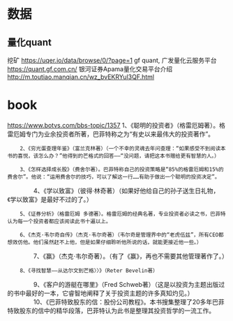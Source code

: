 # 数据
## 量化quant
挖矿
https://uqer.io/data/browse/0/?page=1
gf quant, 广发量化云服务平台
https://quant.gf.com.cn/
银河证券Apama量化交易平台介绍
http://m.toutiao.manqian.cn/wz_bvEKRYul3QF.html

# book
https://www.botvs.com/bbs-topic/1357
  1、《聪明的投资者》（格雷厄姆著）。格雷厄姆专门为业余投资者所著，巴菲特称之为“有史以来最伟大的投资著作”。

        2、《穷光蛋查理年鉴》（富兰克林著）（一个不幸的灵魂去年问查理：“如果感受不到阅读本书的喜悦，该怎么办？”他得到的芒格式的回答——“没问题，请把这本书赠给更有智慧的人。）

        3、《怎样选择成长股》（费舍尔著）。巴菲特称自己的投资策略是“85%的格雷厄姆和15%的费舍尔”。他说：“运用费舍尔的技巧，可以了解这一行……有助于做出一个聪明的投资决定”。
　　　　
        4、《学以致富》（彼得·林奇著）（如果好他给自己的孙子送生日礼物，《学以致富》是最好不过的了。）

        5、《证券分析》（格雷厄姆 多德著）。格雷厄姆的经典名著，专业投资者必读之书，巴菲特认为每一个投资者都应该阅读此书十遍以上。

        6、《杰克·韦尔奇自传》（杰克·韦尔奇著）（韦尔奇是管理界中的“老虎伍兹”，所有CEO都想效仿他。他们虽然赶不上他，但是如果仔细聆听他所说的话，就能更接近他一些。）
　　　　
        7、《赢》（杰克·韦尔奇著）。（有了《赢》，再也不需要其他管理著作了。）

        8、《寻找智慧——从达尔文到芒格〉〉》（Reter Bevelin著）
　　　　
        9、《客户的游艇在哪里》（Fred Schweb著）（这是以投资为主题出版过的书中最好的一本，它睿智地阐释了关于投资主题的许多真知灼见。）
　　　　
        10、《巴菲特致股东的信：股份公司教程》。本书搜集整理了20多年巴菲特致股东的信中的精华段落，巴菲特认为此书是整理其投资哲学的一流工作。
